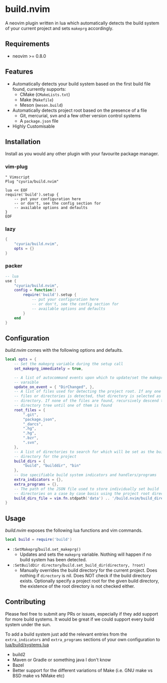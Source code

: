 # build.nvim

A neovim plugin written in lua which automatically detects the build system of
your current project and sets `makeprg` accordingly.

## Requirements

- neovim >= 0.8.0

## Features

- Automatically detects your build system based on the first build file found,
  currently supports:
  - CMake (`CMakeLists.txt`)
  - Make (`Makefile`)
  - Meson (`meson.build`)
- Automatically detects project root based on the presence of a file
  - Git, mercurial, svn and a few other version control systems
  - A `package.json` file
- Highly Customisable

## Installation

Install as you would any other plugin with your favourite package manager.

### vim-plug

```vim
" Vimscript
Plug "cyuria/build.nvim"

lua << EOF
require('build').setup {
    -- put your configuration here
    -- or don't, see the config section for
    -- available options and defaults
}
EOF
```

### lazy

```lua
{
    "cyuria/build.nvim",
    opts = {}
}
```

### packer

```lua
-- lua
use {
    "cyuria/build.nvim",
    config = function()
        require('build').setup {
            -- put your configuration here
            -- or don't, see the config section for
            -- available options and defaults
        }
    end
}
```

## Configuration

*build.nvim* comes with the following options and defaults.

```lua
local opts = {
    -- Set the makeprg variable during the setup call
    set_makeprg_immediately = true,

    -- A list of autocommand events upon which to update/set the makeprg
    -- varaible
    update_on_event = { "DirChanged", },
    -- A list of files used for detecting the project root. If any one of these
    -- files or directories is detected, that directory is selected as the root
    -- directory. If none of the files are found, recursively descend the
    -- directory tree until one of them is found
    root_files = {
        ".git",
        "package.json",
        "_darcs",
        ".hg",
        ".hg",
        ".bzr",
        ".svn",
    },
    -- A list of directories to search for which will be set as the build
    -- directory for the project
    build_dirs = {
        "build", "builddir", "bin"
    },
    -- Use specifiable build system indicators and handlers/programs
    extra_indicators = {},
    extra_programs = {},
    -- The path of the JSON file used to store individually set build
    -- directories on a case by case basis using the project root directory
    build_dirs_file = vim.fn.stdpath('data') .. '/build.nvim/build_directories.json',
}
```

## Usage

*build.nvim* exposes the following lua functions and vim commands.

```lua
local build = require('build')
```

- `:SetMakeprg`/`build.set_makeprg()`
  - Updates and sets the `makeprg` variable. Nothing will happen if no build
    system has been detected.
- `:SetBuildDir directory`/`build.set_build_dir(directory, ?root)`
  - Manually overrides the build directory for the current project. Does
    nothing if `directory` is nil. Does NOT check if the build directory exists.
    Optionally specify a project root for the given build directory, the
    existence of the root directory is not checked either.

## Contributing

Please feel free to submit any PRs or issues, especially if they add support for
more build systems. It would be great if we could support every build system
under the sun.

To add a build system just add the relevant entries from the `extra_indicators`
and `extra_programs` sections of your own configuration to
[lua/build/systems.lua](lua/build/systems.lua)

- build2
- Maven or Gradle or something java I don't know
- Bazel
- Better support for the different variations of Make (i.e. GNU make vs BSD
  make vs NMake etc)

